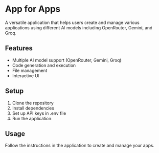 # App for Apps

A versatile application that helps users create and manage various applications using different AI models including OpenRouter, Gemini, and Groq.

## Features

- Multiple AI model support (OpenRouter, Gemini, Groq)
- Code generation and execution
- File management
- Interactive UI

## Setup

1. Clone the repository
2. Install dependencies
3. Set up API keys in .env file
4. Run the application

## Usage

Follow the instructions in the application to create and manage your apps.